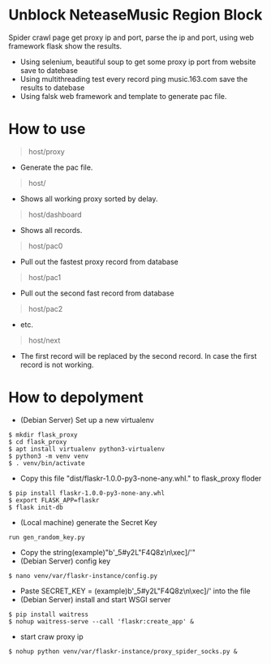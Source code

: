 # Unblock NeteaseMusic Region Block
Spider crawl page get proxy ip and port, parse the ip and port, using web framework flask show the results.
- Using selenium, beautiful soup to get some proxy ip port from website save to datebase
- Using multithreading test every record ping music.163.com save the results to datebase
- Using falsk web framework and template to generate pac file.
# How to use
> host/proxy
- Generate the pac file.
> host/
- Shows all working proxy sorted by delay.
> host/dashboard
- Shows all records.
> host/pac0
- Pull out the fastest proxy record from database
> host/pac1
- Pull out the second fast record from database
> host/pac2
- etc.
> host/next
- The first record will be replaced by the second record. In case the first record is not working.


# How to depolyment

- (Debian Server) Set up a new virtualenv
```
$ mkdir flask_proxy
$ cd flask_proxy
$ apt install virtualenv python3-virtualenv
$ python3 -m venv venv
$ . venv/bin/activate
```
- Copy this file "dist/flaskr-1.0.0-py3-none-any.whl." to flask_proxy floder
```
$ pip install flaskr-1.0.0-py3-none-any.whl
$ export FLASK_APP=flaskr
$ flask init-db
```
- (Local machine) generate the Secret Key 
```
run gen_random_key.py
```
- Copy the string(example)"b'_5#y2L"F4Q8z\n\xec]/'"
- (Debian Server) config key
```
$ nano venv/var/flaskr-instance/config.py
```
- Paste SECRET_KEY = (example)b'_5#y2L"F4Q8z\n\xec]/' into the file
- (Debian Server) install and start WSGI server
```
$ pip install waitress
$ nohup waitress-serve --call 'flaskr:create_app' &
```
- start craw proxy ip
```
$ nohup python venv/var/flaskr-instance/proxy_spider_socks.py &
```
